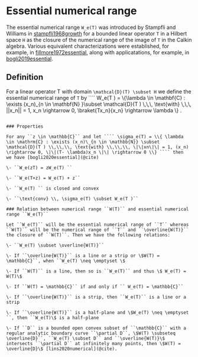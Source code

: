 Essential numerical range
=========================

The essential numerical range ``W_e(T)`` was introduced by Stampfli and
Williams in [stampfli1968growth](@cite) for a bounded linear operator
``T`` in a Hilbert space ``H`` as the closure of the numerical range of
the image of ``T`` in the Calkin algebra. Various equivalent
characterizations were established, for example, in [fillmore1972essential](@cite), along with applicatations, for example, in
[bogli2019essential](@cite).

Definition
----------

For a linear operator T with domain ``\mathcal{D}(T) \subset H`` we
define the essential numerical range of ``T`` by ```` W_e(T ) =
\\{\lambda \in \mathbf{C} : \exists (x_n)\_{n \in \mathbf{N}
}\subset \mathcal{D}(T ) \\,\\,\\, \text{with} \\,\\,\\, \|\|x_n\|\|
= 1, x_n \rightarrow 0, \braket{Tx_n}{x_n} \rightarrow \lambda \\} .
````

### Properties

For any ``z \in \mathbb{C}`` and let ```` \sigma_e(T) = \\{ \lambda
\in \mathrm{C} : \exists (x_n)\_{n \in \mathbb{N}} \subset
\mathcal{D}(T ) \\,\\,\\, \text{with} \\,\\,\\, \|\|xn\|\| = 1, (x_n)
\rightarrow 0, \|\|(T- \lambda)x_n \|\| \rightarrow 0 \\} ```` then
we have [bogli2020essential](@cite)

\- ``W_e(zT) = zW_e(T) ``

\- ``W_e(T+z) = W_e(T) + z``

\- ``W_e(T) `` is closed and convex

\- ``\text{conv} \\, \sigma_e(T) \subset W_e(T )``

### Relation between numerical range ``W(T)`` and essential numerical range ``W_e(T)``

Let ``W_e(T)`` will be the essential numerical range of ``T`` whereas
``W(T)`` will be the numerical range of ``T`` and ``\overline{W(T)}``
the closure of ``W(T)``. Then we have the following relations:

\- ``W_e(T) \subset \overline{W(T)}``

\- If ``\overline{W(T)}`` is a line or a strip or \$W(T) =
\mathbb{C}``, when ``W_e(T) \neq \emptyset \$

\- If ``W(T)`` is a line, then so is ``W_e(T)`` and thus \$ W_e(T) =
W(T)\$

\- If ``W(T) = \mathbb{C}`` if and only if `` W_e(T) = \mathbb{C}``

\- If ``\overline{W(T)}`` is a strip, then ``W_e(T)`` is a line or a
strip

\- If ``\overline{W(T)}`` is a half-plane and \$W_e(T) \neq \emptyset
``, then ``W_e(T)\$ is a half-plane

\- If ``D`` is a bounded open convex subset of ``\mathbb{C}`` with a
regular analytic boundary curve ``\partial D``, \$W(T) \subseteq
\overline{D}``, ``W_e(T) \subset D`` and ``\overline{W(T)}\$
intersects ``\partial D`` at infinitely many points, then \$W(T) =
\overline{D}\$ [lins2020numerical](@cite).
